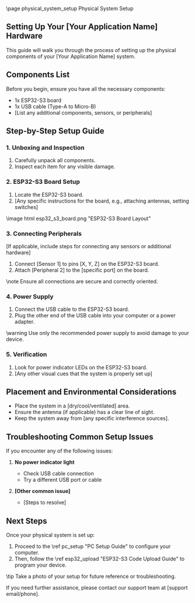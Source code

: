 \page physical_system_setup Physical System Setup

## Setting Up Your [Your Application Name] Hardware

This guide will walk you through the process of setting up the physical components of your [Your Application Name] system.

## Components List

Before you begin, ensure you have all the necessary components:

- 1x ESP32-S3 board
- 1x USB cable (Type-A to Micro-B)
- [List any additional components, sensors, or peripherals]

## Step-by-Step Setup Guide

### 1. Unboxing and Inspection

1. Carefully unpack all components.
2. Inspect each item for any visible damage.

### 2. ESP32-S3 Board Setup

1. Locate the ESP32-S3 board.
2. [Any specific instructions for the board, e.g., attaching antennas, setting switches]

\image html esp32_s3_board.png "ESP32-S3 Board Layout"

### 3. Connecting Peripherals

[If applicable, include steps for connecting any sensors or additional hardware]

1. Connect [Sensor 1] to pins [X, Y, Z] on the ESP32-S3 board.
2. Attach [Peripheral 2] to the [specific port] on the board.

\note Ensure all connections are secure and correctly oriented.

### 4. Power Supply

1. Connect the USB cable to the ESP32-S3 board.
2. Plug the other end of the USB cable into your computer or a power adapter.

\warning Use only the recommended power supply to avoid damage to your device.

### 5. Verification

1. Look for power indicator LEDs on the ESP32-S3 board.
2. [Any other visual cues that the system is properly set up]

## Placement and Environmental Considerations

- Place the system in a [dry/cool/ventilated] area.
- Ensure the antenna (if applicable) has a clear line of sight.
- Keep the system away from [any specific interference sources].

## Troubleshooting Common Setup Issues

If you encounter any of the following issues:

1. **No power indicator light**
   - Check USB cable connection
   - Try a different USB port or cable

2. **[Other common issue]**
   - [Steps to resolve]

## Next Steps

Once your physical system is set up:
1. Proceed to the \ref pc_setup "PC Setup Guide" to configure your computer.
2. Then, follow the \ref esp32_upload "ESP32-S3 Code Upload Guide" to program your device.

\tip Take a photo of your setup for future reference or troubleshooting.

If you need further assistance, please contact our support team at [support email/phone].